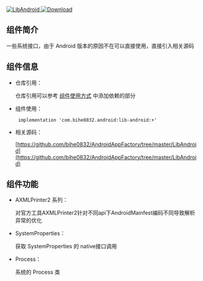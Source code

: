 [![LibAndroid](https://img.shields.io/badge/AndroidAppFactory-LibAndroid-brightgreen)](#!doc/detail/lib-android.md)[ ![Download](https://api.bintray.com/packages/bihe0832/android/lib-android/images/download.svg) ](https://bintray.com/bihe0832/android/lib-android/_latestVersion)

## 组件简介

一些系统接口，由于 Android 版本的原因不在可以直接使用，直接引入相关源码

## 组件信息

- 仓库引用：

    仓库引用可以参考 [组件使用方式](http://android.bihe0832.com/#!start.md) 中添加依赖的部分

- 组件使用：

	   implementation 'com.bihe0832.android:lib-android:+'

- 相关源码：

    [https://github.com/bihe0832/AndroidAppFactory/tree/master/LibAndroid](https://github.com/bihe0832/AndroidAppFactory/tree/master/LibAndroid)

## 组件功能


- AXMLPrinter2 系列：

    对官方工具AXMLPrinter2针对不同api下AndroidMainfest编码不同导致解析异常的优化
    
- SystemProperties：

    获取 SystemProperties 的 native接口调用

- Process：

    系统的 Process 类
